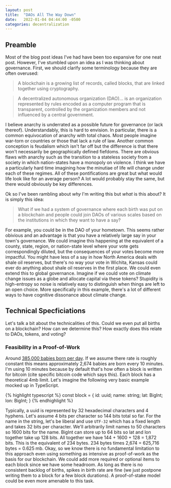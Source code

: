 ```yaml
---
layout: post
title:  "DAOs All The Way Down"
date:   2022-01-04 04:44:00 -0500
categories: decentralization
---
```


## Preamble
Most of the blog post ideas I've had have been too expansive for one neat post. However, I've stumbled upon an idea as I was thinking about governance. First, we should clarify some terminology because they are often overused:

> A blockchain is a growing list of records, called blocks, that are linked together using cryptography.

> A decentralized autonomous organization (DAO)... is an organization represented by rules encoded as a computer program that is transparent, controlled by the organization members and not influenced by a central government.

I believe anarchy is underrated as a possible future for governance (or lack thereof). Understandably, this is hard to envision. In particular, there is a common equivocation of anarchy with total chaos. Most people imagine war-torn or countries or those that lack a rule of law. Another common conception is feudalism which isn't far off but the difference is that there won't necessarily be geographically defined fiefdoms. There are obvious flaws with anarchy such as the transition to a stateless society from a society in which nation-states have a monopoly on violence. I think we have a particularly hard time imagining how the minutiae of life will change under each of these regimes. All of these pontifications are great but what would life look like for an average person? A lot would probably stay the same, but there would obviously be key differences.

Ok so I've been rambling about *why* I'm writing this but *what* is this about? It is simply this idea:

> What if we had a system of governance where each birth was put on a blockchain and people could join DAOs of various scales based on the institutions in which they want to have a say? 

For example, you could be in the DAO of your hometown. This seems rather obivious and an advantage is that you have a relatively large say in your town's governance. We could imagine this happening at the equivalent of a county, state, region, or nation-state level where your vote gets correspondingly diluted, but the consequences of your votes become more impactful. You might have less of a say in how North America deals with shale oil reserves, but there's no way your vote in Wichita, Kansas could ever do anything about shale oil reserves in the first place. We could even extend this to global governance. Imagine if we could vote on climate change issues as a globe and allocate capital via these tokens? Stupidity is high-entropy so noise is relatively easy to distinguish when things are left to an open choice. More specifically in this example, there's a lot of different ways to have cognitive dissonance about climate change. 


## Technical Specficiations
Let's talk a bit about the technicalities of this. Could we even put all births on a blockchain? How can we determine this? How exactly does this relate to DAOs, tokens, and voting?


### Feasibility in a Proof-of-Work
Around [385,000 babies born per day][babies-born-per-day]. If we assume there rate is roughly constant this means approximately 2,674 babies are born every 10 minutes. I'm using 10 minutes because by default that's how often a block is written for bitcoin (cite specific bitcoin code which says this). Each block has a theoretical 4mb limit. Let's imagine the following very basic example mocked up in TypeScript.

{% highlight typescript %}
const block = {
    id: uuid;
    name: string;
    lat: BigInt;
    lon: BigInt;
}
{% endhighlight %}

Typically, a uuid is represented by 32 hexadecimal characters and 4 hyphens. Let's assume 4 bits per character so 144 bits total so far. For the name in the string, let's be liberal and use `UTF-32` which has a fixed length and takes 32 bits per character. We'll arbitrarily limit names to 50 characters so 1600 bits for the name. BigInt can store up to 64 bits so lat and lon together take up 128 bits. All together we have 144 + 1600 + 128 = 1,872 bits. This is the equivalent of 234 bytes. 234 bytes times 2,674 = 625,716 bytes = 0.625 mb. Okay, so we know there is no fundamental limitation to this approach even using something as intensive as proof-of-work as the basis for our blockchain. We could add more required or optional items to each block since we have some headroom. As long as there is no consistent backlog of births, spikes in birth rate are fine (we just postpone writing them to a block for a few block durations). A proof-of-stake model could be even more amenable to this task.


[babies-born-per-day]: https://www.theworldcounts.com/stories/How-Many-Babies-Are-Born-Each-Day